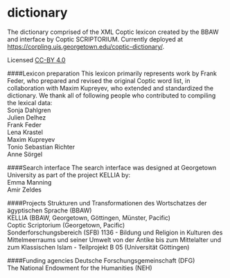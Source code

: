 # dictionary
The dictionary comprised of the XML Coptic lexicon created by the BBAW and interface by Coptic SCRIPTORIUM.  Currently deployed at https://corpling.uis.georgetown.edu/coptic-dictionary/.

Licensed [CC-BY 4.0](https://creativecommons.org/licenses/by/4.0/)

####Lexicon preparation
This lexicon primarily represents work by Frank Feder, who prepared and revised the original Coptic word list, in collaboration with Maxim Kupreyev, who extended and standardized the dictionary. We thank all of following people who contributed to compiling the lexical data:  
Sonja Dahlgren  
Julien Delhez  
Frank Feder  
Lena Krastel  
Maxim Kupreyev  
Tonio Sebastian Richter  
Anne Sörgel  

####Search interface
The search interface was designed at Georgetown University as part of the project KELLIA by:  
Emma Manning  
Amir Zeldes

####Projects
Strukturen und Transformationen des Wortschatzes der ägyptischen Sprache (BBAW)  
KELLIA (BBAW, Georgetown, Göttingen, Münster, Pacific)  
Coptic Scriptorium (Georgetown, Pacific)  
Sonderforschungsbereich (SFB) 1136 - Bildung und Religion in Kulturen des Mittelmeerraums und seiner Umwelt von der Antike bis zum Mittelalter und zum Klassischen Islam - Teilprojekt B 05 (Universität Göttingen)  

####Funding agencies
Deutsche Forschungsgemeinschaft (DFG)  
The National Endowment for the Humanities (NEH)  

